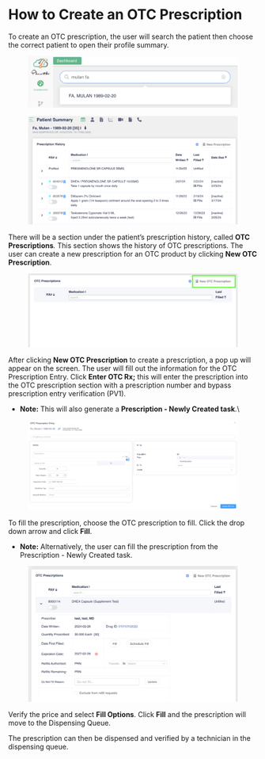 # How to Create an OTC Prescription

To create an OTC prescription, the user will search the patient then choose the correct patient to open their profile summary.

<figure><img src="../../.gitbook/assets/image (352).png" alt="" width="563"><figcaption></figcaption></figure>

<figure><img src="../../.gitbook/assets/image (353).png" alt=""><figcaption></figcaption></figure>

There will be a section under the patient’s prescription history, called **OTC Prescriptions**_._ This section shows the history of OTC prescriptions. The user can create a new prescription for an OTC product by clicking **New OTC Prescription**.

<figure><img src="../../.gitbook/assets/image (355).png" alt=""><figcaption></figcaption></figure>

After clicking **New OTC Prescription** to create a prescription, a pop up will appear on the screen. The user will fill out the information for the OTC Prescription Entry. Click **Enter OTC Rx;** this will enter the prescription into the OTC prescription section with a prescription number and bypass prescription entry verification (PV1).

* **Note:** This will also generate a **Prescription - Newly Created task**.\\

<figure><img src="../../.gitbook/assets/image (356).png" alt=""><figcaption></figcaption></figure>

To fill the prescription, choose the OTC prescription to fill. Click the drop down arrow and click **Fill**.

* **Note:** Alternatively, the user can fill the prescription from the Prescription - Newly Created task.

<figure><img src="../../.gitbook/assets/image (357).png" alt=""><figcaption></figcaption></figure>

Verify the price and select **Fill Options**. Click **Fill** and the prescription will move to the Dispensing Queue.

The prescription can then be dispensed and verified by a technician in the dispensing queue.
